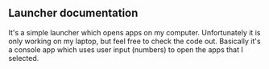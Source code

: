 ## Launcher documentation

It's a simple launcher which opens apps on my computer. Unfortunately it is only working on my laptop, but feel free to check the code out.
Basically it's a console app which uses user input (numbers) to open the apps that I selected.